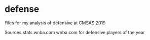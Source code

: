# defense
Files for my analysis of defensive at CMSAS 2019

Sources
stats.wnba.com
wnba.com for defensive players of the year
